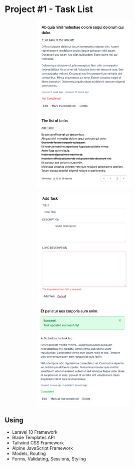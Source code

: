 # Project #1 - Task List

<p align="center">
<kbd><img src="Screenshots/2023-10-19_16-16-19.png" width="300"></kbd>
<kbd><img src="Screenshots/2023-10-19_16-09-59.png" width="300"></kbd>
</p>

<p align="center">
<kbd><img src="Screenshots/2023-10-19_16-15-56.png" width="300"></kbd>
<kbd><img src="Screenshots/2023-10-19_16-16-42.png" width="300"></kbd>
</p>

## Using

- Laravel 10 Framework
- Blade Templates API
- Tailwind CSS Framework
- Alpine JavaScript Framework
- Models, Routing
- Forms, Validating, Sessions, Styling
